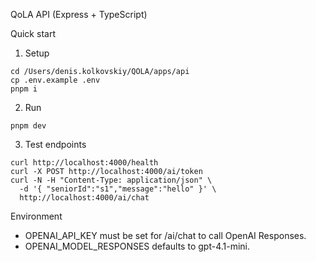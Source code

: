 QoLA API (Express + TypeScript)

Quick start
1) Setup
```
cd /Users/denis.kolkovskiy/QOLA/apps/api
cp .env.example .env
pnpm i
```

2) Run
```
pnpm dev
```

3) Test endpoints
```
curl http://localhost:4000/health
curl -X POST http://localhost:4000/ai/token
curl -N -H "Content-Type: application/json" \
  -d '{ "seniorId":"s1","message":"hello" }' \
  http://localhost:4000/ai/chat
```

Environment
- OPENAI_API_KEY must be set for /ai/chat to call OpenAI Responses.
- OPENAI_MODEL_RESPONSES defaults to gpt-4.1-mini.


